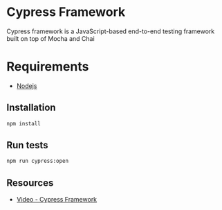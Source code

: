 # Cypress Framework

Cypress framework is a JavaScript-based end-to-end testing framework built on top of Mocha and Chai

# Requirements

- [Nodejs](https://nodejs.org/es/)

## Installation

```bash
npm install
```

## Run tests

```bash
npm run cypress:open
```

## Resources

- [Video - Cypress Framework](https://drive.google.com/drive/folders/18VpxAyxTf-BurZHKLaMQirdetpEv1RoK?usp=sharing)



